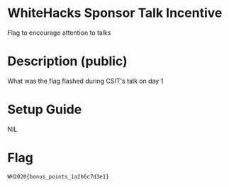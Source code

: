# WhiteHacks Sponsor Talk Incentive

Flag to encourage attention to talks 

# Description (public)

What was the flag flashed during CSIT's talk on day 1

# Setup Guide

NIL

# Flag

`WH2020{bonus_points_1a2b6c7d3e1}`